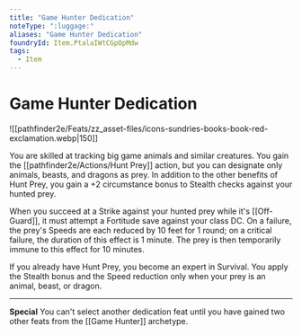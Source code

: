 ```yaml
---
title: "Game Hunter Dedication"
noteType: ":luggage:"
aliases: "Game Hunter Dedication"
foundryId: Item.PtalaIWtCGpOpMdw
tags:
  - Item
---
```


# Game Hunter Dedication
![[pathfinder2e/Feats/zz_asset-files/icons-sundries-books-book-red-exclamation.webp|150]]

You are skilled at tracking big game animals and similar creatures. You gain the [[pathfinder2e/Actions/Hunt Prey]] action, but you can designate only animals, beasts, and dragons as prey. In addition to the other benefits of Hunt Prey, you gain a +2 circumstance bonus to Stealth checks against your hunted prey.

When you succeed at a Strike against your hunted prey while it's [[Off-Guard]], it must attempt a Fortitude save against your class DC. On a failure, the prey's Speeds are each reduced by 10 feet for 1 round; on a critical failure, the duration of this effect is 1 minute. The prey is then temporarily immune to this effect for 10 minutes.

If you already have Hunt Prey, you become an expert in Survival. You apply the Stealth bonus and the Speed reduction only when your prey is an animal, beast, or dragon.

* * *

**Special** You can't select another dedication feat until you have gained two other feats from the [[Game Hunter]] archetype.
